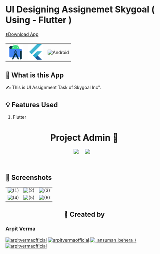 # UI Designing Assignemet Skygoal ( Using - Flutter )

[⬇️Download App](https://drive.google.com/file/d/1pZL5UHyasDwLmDC5jZwmnv-9rhUviu0l/view?usp=share_link)

||||
|:----------------------------------------:|:----------------------------------------:|:-----------------------------------------:|
| <img src="https://github.com/devicons/devicon/blob/master/icons/androidstudio/androidstudio-original.svg" alt="Android" width="50" height="50"/> </a> <a href="https://www.java.com" target="_blank"> | <img src="https://github.com/devicons/devicon/blob/master/icons/flutter/flutter-original.svg" alt="Android" width="50" height="50"/> </a> <a href="https://www.java.com" target="_blank">  | <img src="https://github.com/rahuldkjain/github-profile-readme-generator/blob/master/src/images/icons/MobileAppDevelopment/dart.svg" alt="Android" width="50" height="50"/> </a> <a href="https://www.java.com" target="_blank">  |
 
 
 ## 🤔 What is this App
 
 ✍️ This is UI Assignment Task of Skygoal Inc".
 
 ## 💡 Features Used

1. Flutter





<h1 align=center> Project Admin  🤵 </h1>

  <p align="center">

  <p align="center">
  <a target="_blank"href="https://linkedin.com/in/arpit-v-1a4205220"><img src="https://img.shields.io/badge/linkedin-%230077B5.svg?&style=for-the-badge&logo=linkedin&logoColor=white" /></a>&nbsp;&nbsp;&nbsp;&nbsp;
  <a href="arpitv747@gmail.com"><img src="https://img.shields.io/badge/gmail-%23D14836.svg?&style=for-the-badge&logo=gmail&logoColor=white" /></a>&nbsp;&nbsp;&nbsp;&nbsp;

</p>
  
  <br>
  
  ## 📸 Screenshots
 






||||
|:----------------------------------------:|:-----------------------------------------:|:-----------------------------------------:|
|  ![(1)](https://user-images.githubusercontent.com/99536186/215181127-049c25d9-761a-4809-8dd6-3b3adbd813ee.jpeg)| ![(2)](https://user-images.githubusercontent.com/99536186/215181280-ba3f0982-f4c8-4a16-9d6c-d58d67e3ed40.jpeg) | ![(3)](https://user-images.githubusercontent.com/99536186/215181407-c2ffd5e2-fc5d-4588-b8c4-dd6772b0cfa7.jpeg)|
|![(4)](https://user-images.githubusercontent.com/99536186/215181502-9596f0b0-05b7-4df5-bc04-8b949ad4a668.jpeg) |![(5)](https://user-images.githubusercontent.com/99536186/215181609-7313cf3a-1a3e-4899-8058-72d15d805c92.jpeg) |  ![(6)](https://user-images.githubusercontent.com/99536186/215181889-04ae1a57-0566-48ca-8f1b-457f54f7773e.jpeg)|

  
  
  
  <h2 align="center">📝 Created by </h2>


<h3>Arpit Verma</h3>

  <a href="https://linkedin.com/in/arpit-v-1a4205220" target="blank"><img align="center" src="https://raw.githubusercontent.com/rahuldkjain/github-profile-readme-generator/master/src/images/icons/Social/linked-in-alt.svg" alt="arpitvermaofficial" height="30" width="40" /></a>
  <a href="https://github.com/arpitvermaofficial" target="blank"><img align="center" src="https://raw.githubusercontent.com/rahuldkjain/github-profile-readme-generator/master/src/images/icons/Social/github.svg" alt="arpitvermaofficial" height="30" width="40" />
  </a>   <a href="https://developers.google.com/profile
/u/102728849976140432195" target="blank"><img align="center" src="https://pbs.twimg.com/profile_images/1111678689228582913/t2k7QK3r_400x400.png" alt="_ansuman_behera_/" height="30" width="40" /></a>
   <a href="https://www.hackerrank.com/arpitv747" target="blank"><img align="center" src="https://raw.githubusercontent.com/rahuldkjain/github-profile-readme-generator/master/src/images/icons/Social/hackerrank.svg" alt="arpitvermaofficial" height="30" width="40" /></a>
